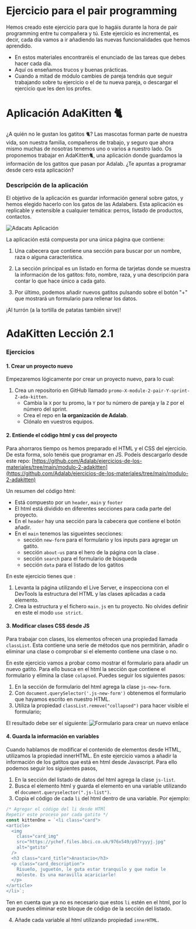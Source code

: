 # Ejercicio para el pair programming

Hemos creado este ejercicio para que lo hagáis durante la hora de pair programming entre tu compañera y tú. Este ejercicio es incremental, es decir, cada día vamos a ir añadiendo las nuevas funcionalidades que hemos aprendido.

- En estos materiales encontraréis el enunciado de las tareas que debes hacer cada día.
- Aquí os enseñamos trucos y buenas prácticas.
- Cuando a mitad de módulo cambies de pareja tendrás que seguir trabajando sobre tu ejercicio o el de tu nueva pareja, o descargar el ejercicio que les den los profes.

# Aplicación AdaKitten 🐈

¿A quién no le gustan los gatitos 🐈? Las mascotas forman parte de nuestra vida, son nuestra familia, compañeros de trabajo, y seguro que ahora mismo muchas de nosotras tenemos uno o varios a nuestro lado.
Os proponemos trabajar en AdaKitten🐈, una aplicación donde guardamos la información de los gatitos que pasan por Adalab. ¿Te apuntas a programar desde cero esta aplicación?

### Descripción de la aplicación

El objetivo de la aplicación es guardar información general sobre gatos, y hemos elegido hacerlo con los gatos de las Adalabers. Esta aplicación es replicable y extensible a cualquier temática: perros, listado de productos, contactos.

![Adacats Aplicación](../assets/images/adakitten/adakitten_template.png)

La aplicación está compuesta por una única página que contiene:

1. Una cabecera que contiene una sección para buscar por un nombre, raza o alguna característica.

2. La sección principal es un listado en forma de tarjetas donde se muestra la información de los gatitos: foto, nombre, raza, y una descripción para contar lo que hace único a cada gato.

3. Por último, podemos añadir nuevos gatitos pulsando sobre el botón "+" que mostrará un formulario para rellenar los datos.

¡Al turrón (a la tortilla de patatas también sirve)!

# AdaKitten Lección 2.1

### Ejercicios

#### 1. Crear un proyecto nuevo

Empezaremos lógicamente por crear un proyecto nuevo, para lo cual:

1. Crea un repositorio en GitHub llamado `promo-X-module-2-pair-Y-sprint-Z-ada-kitten`.
   - Cambia la `X` por tu promo, la `Y` por tu número de pareja y la `Z` por el número del sprint.
   - Crea el repo en **la organización de Adalab**.
   - Clónalo en vuestros equipos.

#### 2. Entiende el código html y css del proyecto

Para ahorraros tiempo os hemos preparado el HTML y el CSS del ejercicio. De esta forma, solo tenéis que programar en JS. Podeís descargarlo desde este repo: [https://github.com/Adalab/ejercicios-de-los-materiales/tree/main/modulo-2-adakitten](https://github.com/Adalab/ejercicios-de-los-materiales/tree/main/modulo-2-adakitten)

Un resumen del código html:

- Está compuesto por un `header`, `main` y `footer`
- El html está dividido en diferentes secciones para cada parte del proyecto.
- En el `header` hay una sección para la cabecera que contiene el botón añadir.
- En el `main` tenemos las sigueintes secciones:
  - sección `new-form` para el formulario y los inputs para agregar un gatito.
  - sección `about-us` para el hero de la página con la clase .
  - sección `search` para el formulario de búsqueda
  - sección `data` para el listado de los gatitos

En este ejercicio tienes que :

1. Levanta la página utilizando el Live Server, e inspecciona con el DevTools la estructura del HTML y las clases aplicadas a cada elemento.
2. Crea la estructura y el fichero `main.js` en tu proyecto. No olvides definir en este el modo `use strict`.

#### 3. Modificar clases CSS desde JS

Para trabajar con clases, los elementos ofrecen una propiedad llamada `classList`. Esta contiene una serie de métodos que nos permitirán, añadir o eliminar una clase o comprobar si el elemento contiene una clase o no.

En este ejercicio vamos a probar como mostrar el formulario para añadir un nuevo gatito. Para ello busca en el html la sección que contiene el formulario y elimina la clase `colapsed`. Puedes seguir los siguientes pasos:

1. En la sección de formulario del html agrega la clase `js-new-form`.
2. Con `document.querySelector('.js-new-form')` obtenemos el formulario que hayamos escrito en nuestro HTML.
3. Utiliza la propiedad `classList.remove("collapsed")` para hacer visible el formulario;

El resultado debe ser el siguiente:
![Formulario para crear un nuevo enlace](../assets/images/adakitten/new_form.png)

#### 4. Guarda la información en variables

Cuando hablamos de modificar el contenido de elementos desde HTML, utilizamos la propiedad innerHTML. En este ejercicio vamos a añadir la información de los gatitos que está en html desde Javascript. Para ello podemos seguir los siguientes pasos,

1.  En la sección del listado de datos del html agrega la clase `js-list`.
2.  Busca el elemento html y guarda el elemento en una variable utilizando el `document.queryselector(".js-list")`.
3.  Copia el código de cada `li` del html dentro de una variable. Por ejemplo:

```js
/* Agregar el código del li desde HTMl 
Repetir este proceso por cada gatito */
const kittenOne = `<li class="card">
<article>
  <img
    class="card_img"
    src="https://ychef.files.bbci.co.uk/976x549/p07ryyyj.jpg"
    alt="gatito"
  />
  <h3 class="card_title">Anastacio</h3>
  <p class="card_description">
    Risueño, juguetón, le guta estar tranquilo y que nadie le
    moleste. Es una maravilla acariciarle!
  </p>
</article>
</li>`;
```

Ten en cuenta que ya no es necesario que estos `li` estén en el html, por lo que puedes eliminar este bloque de código de la sección del listado.

4. Añade cada variable al html utilizando propiedad `innerHTML`.
